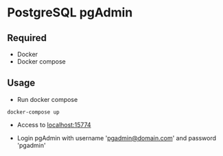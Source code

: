 # PostgreSQL pgAdmin 

## Required
* Docker
* Docker compose

## Usage
* Run docker compose
```shell
docker-compose up
```

* Access to [localhost:15774](http://localhost:15774/)

* Login pgAdmin with username 'pgadmin@domain.com' and password 'pgadmin'